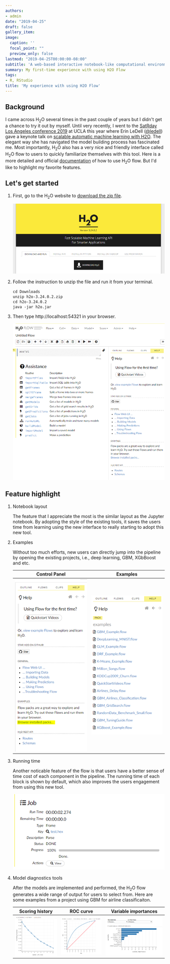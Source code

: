 ```yaml
---
authors:
- admin
date: "2019-04-25"
draft: false
gallery_item:
image:
  caption: ''
  focal_point: ""
  preview_only: false
lastmod: "2019-04-25T00:00:00-08:00"
subtitle: 'A web-based interactive notebook-like computational environment.'
summary: My first-time experience with using H2O Flow
tags:
- R, RStudio
title: 'My experience with using H2O Flow'
---
```


## Background
I came across H<sub>2</sub>O several times in the past couple of years but I didn't get a chance to try it out by myself. Until very recently, I went to the [SatRday Los Angeles conference 2019](https://losangeles2019.satrdays.org/) at UCLA this year where Erin LeDell ([@ledell](https://twitter.com/ledell)) gave a keynote talk on [scalable automatic machine learning with H2O](https://youtu.be/A3EmOgpoG60). The elegant way she has navigated the model building process has fascinated me. Most importantly, H<sub>2</sub>O also has a very nice and friendly interface called H<sub>2</sub>O flow to users to quickly familiarize themselves with this tool. Here is a more detailed and official [documentation](http://docs.h2o.ai/h2o/latest-stable/h2o-docs/flow.html) of how to use H<sub>2</sub>O flow. But I'd like to highlight my favorite features. 

## Let's get started

1. First, go to the H<sub>2</sub>O website to [download the zip file](http://h2o-release.s3.amazonaws.com/h2o/rel-yates/2/index.html). 

    ![](download.PNG)

2. Follow the instruction to unzip the file and run it from your terminal. 

    ```
    cd Downloads
    unzip h2o-3.24.0.2.zip
    cd h2o-3.24.0.2
    java -jar h2o.jar
    ```
    
3. Then type http://localhost:54321 in your browser. 

    ![](interface.PNG)

## Feature highlight

1. Notebook layout
    
    The feature that I appreciate the most is the similar layout as the Jupyter notebook. By adopting the style of the existing tools, it saves the users time from learning using the new interface to really starting to adopt this new tool. 

2. Examples 

    Without too much efforts, new users can directly jump into the pipeline by opening the existing projects, i.e., deep learning, GBM, XGbBoost and etc.  
    
    Control Panel  | Examples
    :-------------:|:-------------------:
    ![](panel.PNG) |  ![](projects.PNG)

3. Running time 

    Another noticable feature of the flow is that users have a better sense of time cost of each component in the pipeline. The running time of each block is shown by default, which also improves the users engagement from using this new tool. 
    
    ![](time.PNG)
    
3. Model diagnostics tools

    After the models are implemented and performed, the H<sub>2</sub>O flow generates a wide range of output for users to select from. Here are some examples from a project using GBM for airline classificaiton.
    
     Scoring history | ROC curve | Variable importances
    :-------------:|:---------------:|:-------------------:
    ![](scoring.PNG) |  ![](roc.PNG) |  ![](threshold.PNG)
    
